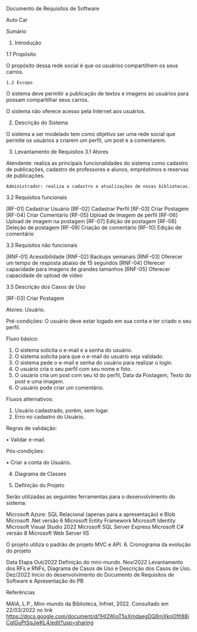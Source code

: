 Documento de Requisitos de Software

 Auto Car

Sumário


1.	Introdução

1.1 Propósito

O propósito dessa rede social é que os usuários compartilhem os seus carros.

	1.2 Escopo

O sistema deve permitir a publicação de textos e imagens ao usuários para possam compartilhar seus carros.

O sistema não oferece acesso pela Internet aos usuários.


	
2.	Descrição do Sistema

O sistema a ser modelado tem como objetivo ser uma rede social que permite os usuários a criarem um perfil, um post e a comentarem.


3.	Levantamento de Requisitos
3.1 Atores

Atendente: realiza as principais funcionalidades do sistema como cadastro de publicações, cadastro de professores e alunos, empréstimos e reservas de publicações.

	Administrador: realiza o cadastro e atualizações de novas bibliotecas.
3.2 Requisitos funcionais

[RF-01] Cadastrar Usuário
[RF-02] Cadastrar Perfil
[RF-03] Criar Postagem
[RF-04] Criar Comentário
[RF-05] Upload de imagem de perfil
[RF-06] Upload de imagem na postagem
[RF-07] Edição de postagem
[RF-08] Deleção de postagem
[RF-09] Criação de comentário
[RF-10] Edição de comentário

3.3 Requisitos não funcionais

[RNF-01] Acessibilidade
[RNF-02] Backups semanais
[RNF-03] Oferecer um tempo de resposta abaixo de 15 segundos
[RNF-04] Oferecer capacidade para imagens de grandes tamanhos
[RNF-05] Oferecer capacidade de upload de vídeo

3.5 Descrição dos Casos de Uso

[RF-03] Criar Postagem

Atores: Usuário.

Pré-condições: O usuário deve estar logado em sua conta e ter criado o seu perfil.

Fluxo básico:


1.	O sistema solicita o e-mail e a senha do usuário.
2.	O sistema solicita para que o e-mail do usuário seja validado.
3.	O sistema pede o e-mail e senha do usuário para realizar o login.
4.	O usuário cria o seu perfil com seu nome e foto.
5.	O usuário cria um post com seu Id do perfil, Data da Postagem, Texto do post e uma imagem.
6.	O usuário pode criar um comentário.

Fluxos alternativos:


1.	Usuário cadastrado, porém, sem logar.
2.	Erro no cadastro do Usuário.

Regras de validação:


•	Validar e-mail.

Pós-condições:


•	Criar a conta do Usuário.

4. Diagrama de Classes




5. Definição do Projeto

Serão utilizadas as seguintes ferramentas para o desenvolvimento do sistema:

Microsoft Azure: SQL Relacional (apenas para a apresentação) e Blob
Microsoft .Net versão 6
Microsoft Entity Framework
Microsoft Identity
Microsoft Visual Studio 2022
Microsoft SQL Server Express
Microsoft C# versão 8
Microsoft Web Server IIS

O projeto utiliza o padrão de projeto MVC e API.
6. Cronograma da evolução do projeto

Data	Etapa
Out/2022	Definição do mini-mundo.
Nov/2022	Levantamento dos RFs e RNFs, Diagrama de Casos de Uso e Descrição dos Casos de Uso.
Dez/2022	Início do desenvolvimento do Documento de Requisitos de Software e Apresentação do PB

Referências

MAIA, L.P., Mini-mundo da Biblioteca, Infnet, 2022. Consultado em 22/03/2022 no link https://docs.google.com/document/d/1HI2WjoT5sXmdaegDQ6mXknOfIt88iCqlGuPtSqJwKL4/edit?usp=sharing
